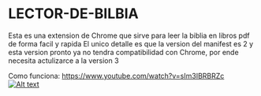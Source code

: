 # LECTOR-DE-BILBIA
Esta es una extension de Chrome que sirve para leer la biblia en libros pdf de forma facil y rapida
El unico detalle es que la version del manifest es 2 y esta version pronto ya no tendra compatibilidad con Chrome, por ende necesita actulizarce a la version 3

Como funciona: https://www.youtube.com/watch?v=sIm3IBRBRZc
[![Alt text](https://img.youtube.com/vi/sIm3IBRBRZc/0.jpg)](https://www.youtube.com/watch?v=sIm3IBRBRZc)
